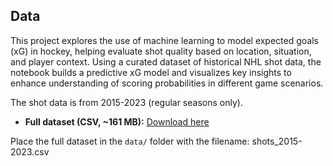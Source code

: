 ## Data

This project explores the use of machine learning to model expected goals (xG) in hockey, helping evaluate shot quality based on location, situation, and player context. Using a curated dataset of historical NHL shot data, the notebook builds a predictive xG model and visualizes key insights to enhance understanding of scoring probabilities in different game scenarios.

The shot data is from 2015-2023 (regular seasons only).

- **Full dataset (CSV, ~161 MB):** [Download here](https://peter-tanner.com/moneypuck/downloads/shots_2015-2023.zip)

Place the full dataset in the `data/` folder with the filename: shots_2015-2023.csv

